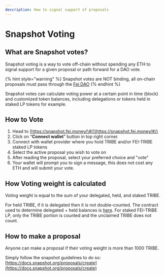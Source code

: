 ```yaml
---
description: How to signal support of proposals
---
```


# Snapshot Voting

## What are Snapshot votes?

Snapshot voting is a way to vote off-chain without spending any ETH to signal support for a given proposal or path forward for a DAO vote.

{% hint style="warning" %}
Snapshot votes are NOT binding, all on-chain proposals must pass through the [Fei DAO](fei-dao.md)
{% endhint %}

Snapshot votes can calculate voting power at a certain point in time \(block\) and customized token balances, including delegations or tokens held in staked LP tokens for example.

## How to Vote

1. Head to [https://snapshot.fei.money/\#/](https://snapshot.fei.money/#/)
2. Click on “**Connect wallet**” button in top right corner.
3. Connect with wallet provider where you hold TRIBE and/or FEI-TRIBE staked LP tokens
4. Select the active proposal you wish to vote on
5. After reading the proposal, select your preferred choice and "vote"
6. Your wallet will prompt you to sign a message, this does not cost any ETH and will submit your vote.

## How Voting weight is calculated

Voting weight is equal to the sum of your delegated, held, and staked TRIBE.

For held TRIBE, if it is delegated then it is not double-counted. The contract used to determine delegated + held balances is [here](https://etherscan.io/address/0x1165a505e8c4e82b7b98e77374c789dbd7b53f9a#code). For staked FEI-TRIBE LP, only the TRIBE portion is counted and the unclaimed TRIBE does not count.

## How to make a proposal

Anyone can make a proposal if their voting weight is more than 1000 TRIBE.

Simply follow the snapshot guidelines to do so: [https://docs.snapshot.org/proposals/create](https://docs.snapshot.org/proposals/create)



